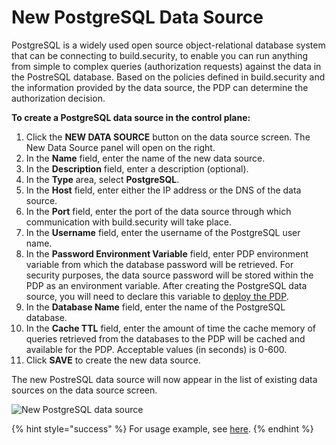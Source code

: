 # New PostgreSQL Data Source

PostgreSQL is a widely used open source object-relational database system that can be connecting to build.security, to enable you can run anything from simple to complex queries \(authorization requests\) against the data in the PostreSQL database. Based on the policies defined in build.security and the information provided by the data source, the PDP can determine the authorization decision.

**To create a PostgreSQL data source in the control plane:**

1. Click the **NEW DATA SOURCE** button on the data source screen. The New Data Source panel will open on the right.
2. In the **Name** field, enter the name of the new data source.
3. In the **Description** field, enter a description \(optional\).
4. In the **Type** area, select **PostgreSQL**.
5. In the **Host** field, enter either the IP address or the DNS of the data source.
6. In the **Port** field, enter the port of the data source through which communication with build.security will take place.
7. In the **Username** field, enter the username of the PostgreSQL user name.
8. In the **Password Environment Variable** field, enter PDP environment variable from which the database password will be retrieved. For security purposes, the data source password will be stored within the PDP as an environment variable. After creating the PostgreSQL data source, you will need to declare this variable to [deploy the PDP](../policy-decision-points-pdp/pdp-deployments.md).
9. In the **Database Name** field, enter the name of the PostgreSQL database.
10. In the **Cache TTL** field, enter the amount of time the cache memory of queries retrieved from the databases to the PDP will be cached and available for the PDP. Acceptable values \(in seconds\) is 0-600.
11. Click **SAVE** to create the new data source.

The new PostreSQL data source will now appear in the list of existing data sources on the data source screen.

![New PostgreSQL data source](https://files.readme.io/ce23f99-new_postgres.PNG)

{% hint style="success" %}
For usage example, see [here](../library/built-in-functions/build.query_raw/postgresql.md).
{% endhint %}

